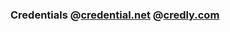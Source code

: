 ### Credentials @[credential.net](https://www.credential.net/profile/shashankvm133/wallet) @[credly.com](https://www.credly.com/users/shashank-v-m)




